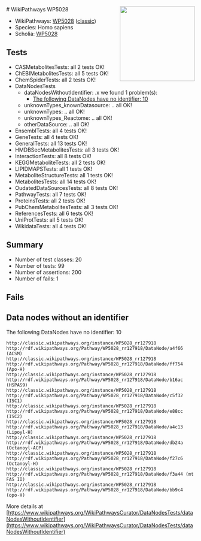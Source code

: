 <img style="float: right; width: 200px" src="https://upload.wikimedia.org/wikipedia/commons/thumb/8/83/Wplogo_with_text_500.png/640px-Wplogo_with_text_500.png" />
# WikiPathways WP5028

* WikiPathways: [WP5028](https://wikipathways.org/pathways/WP5028) ([classic](https://classic.wikipathways.org/instance/WP5028))
* Species: Homo sapiens
* Scholia: [WP5028](https://scholia.toolforge.org/wikipathways/WP5028)
## Tests
* CASMetabolitesTests: all 2 tests OK!
* ChEBIMetabolitesTests: all 5 tests OK!
* ChemSpiderTests: all 2 tests OK!
* DataNodesTests
    * dataNodesWithoutIdentifier: .x we found 1 problem(s):
        * [The following DataNodes have no identifier: 10](#8792c490)
    * unknownTypes_knownDatasource: .. all OK!
    * unknownTypes: .. all OK!
    * unknownTypes_Reactome: .. all OK!
    * otherDataSource: .. all OK!
* EnsemblTests: all 4 tests OK!
* GeneTests: all 4 tests OK!
* GeneralTests: all 13 tests OK!
* HMDBSecMetabolitesTests: all 3 tests OK!
* InteractionTests: all 8 tests OK!
* KEGGMetaboliteTests: all 2 tests OK!
* LIPIDMAPSTests: all 1 tests OK!
* MetaboliteStructureTests: all 1 tests OK!
* MetabolitesTests: all 14 tests OK!
* OudatedDataSourcesTests: all 8 tests OK!
* PathwayTests: all 7 tests OK!
* ProteinsTests: all 2 tests OK!
* PubChemMetabolitesTests: all 3 tests OK!
* ReferencesTests: all 6 tests OK!
* UniProtTests: all 5 tests OK!
* WikidataTests: all 4 tests OK!


## Summary

* Number of test classes: 20
* Number of tests: 99
* Number of assertions: 200
* Number of fails: 1

## Fails

<a name="8792c490" />

## Data nodes without an identifier

The following DataNodes have no identifier: 10
```
http://classic.wikipathways.org/instance/WP5028_rr127918 http://rdf.wikipathways.org/Pathway/WP5028_rr127918/DataNode/a4f66 (ACSM)
http://classic.wikipathways.org/instance/WP5028_rr127918 http://rdf.wikipathways.org/Pathway/WP5028_rr127918/DataNode/ff754 (Apo-H)
http://classic.wikipathways.org/instance/WP5028_rr127918 http://rdf.wikipathways.org/Pathway/WP5028_rr127918/DataNode/b16ac (HSPAS9)
http://classic.wikipathways.org/instance/WP5028_rr127918 http://rdf.wikipathways.org/Pathway/WP5028_rr127918/DataNode/c5f32 (ISC1)
http://classic.wikipathways.org/instance/WP5028_rr127918 http://rdf.wikipathways.org/Pathway/WP5028_rr127918/DataNode/e88cc (ISC2)
http://classic.wikipathways.org/instance/WP5028_rr127918 http://rdf.wikipathways.org/Pathway/WP5028_rr127918/DataNode/a4c13 (Lipoyl-H)
http://classic.wikipathways.org/instance/WP5028_rr127918 http://rdf.wikipathways.org/Pathway/WP5028_rr127918/DataNode/db24a (Octanoyl-ACP)
http://classic.wikipathways.org/instance/WP5028_rr127918 http://rdf.wikipathways.org/Pathway/WP5028_rr127918/DataNode/f27c6 (Octanoyl-H)
http://classic.wikipathways.org/instance/WP5028_rr127918 http://rdf.wikipathways.org/Pathway/WP5028_rr127918/DataNode/f3a44 (mt FAS II)
http://classic.wikipathways.org/instance/WP5028_rr127918 http://rdf.wikipathways.org/Pathway/WP5028_rr127918/DataNode/bb9c4 (opo-H)
```

More details at [https://www.wikipathways.org/WikiPathwaysCurator/DataNodesTests/dataNodesWithoutIdentifier](https://www.wikipathways.org/WikiPathwaysCurator/DataNodesTests/dataNodesWithoutIdentifier)


